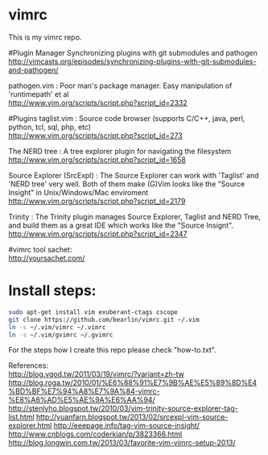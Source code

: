 # vimrc
This is my vimrc repo.  

#Plugin Manager 
Synchronizing plugins with git submodules and pathogen  
http://vimcasts.org/episodes/synchronizing-plugins-with-git-submodules-and-pathogen/

pathogen.vim : Poor man's package manager. Easy manipulation of 'runtimepath' et al  
http://www.vim.org/scripts/script.php?script_id=2332

#Plugins
taglist.vim : Source code browser (supports C/C++, java, perl, python, tcl, sql, php, etc)  
http://www.vim.org/scripts/script.php?script_id=273

The NERD tree : A tree explorer plugin for navigating the filesystem  
http://www.vim.org/scripts/script.php?script_id=1658

Source Explorer (SrcExpl) : The Source Explorer can work with 'Taglist' and 'NERD tree' very well. Both of them make (G)Vim looks like the "Source Insight" in Unix/Windows/Mac enviroment  
http://www.vim.org/scripts/script.php?script_id=2179

Trinity : The Trinity plugin manages Source Explorer, Taglist and NERD Tree, and build them as a great IDE which works like the "Source Insignt". 
http://www.vim.org/scripts/script.php?script_id=2347

#vimrc tool
sachet:  
http://yoursachet.com/  

# Install steps:  
```sh
sudo apt-get install vim exuberant-ctags cscope  
git clone https://github.com/bearlin/vimrc.git ~/.vim
ln -s ~/.vim/vimrc ~/.vimrc
ln -s ~/.vim/gvimrc ~/.gvimrc
```

For the steps how I create this repo please check "how-to.txt".  

References:  
  http://blog.vgod.tw/2011/03/19/vimrc/?variant=zh-tw  
  http://blog.roga.tw/2010/01/%E6%88%91%E7%9B%AE%E5%89%8D%E4%BD%BF%E7%94%A8%E7%9A%84-vimrc-%E8%A8%AD%E5%AE%9A%E6%AA%94/  
  http://stenlyho.blogspot.tw/2010/03/vim-trinity-source-explorer-tag-list.html
  http://yuanfarn.blogspot.tw/2013/02/srcexpl-vim-source-explorer.html
  http://eeepage.info/tag-vim-source-insight/
  http://www.cnblogs.com/coderkian/p/3823366.html
  http://blog.longwin.com.tw/2013/03/favorite-vim-vimrc-setup-2013/